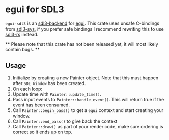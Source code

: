# egui for SDL3

`egui-sdl3` is an [sdl3-backend](https://wiki.libsdl.org/SDL3/FrontPage) for [egui](https://github.com/emilk/egui). This crate uses unsafe C-bindings from [sdl3-sys](https://codeberg.org/maia/sdl3-sys-rs), if you prefer safe bindings I recommend rewriting this to use [sdl3-rs](https://github.com/vhspace/sdl3-rs) instead.

** Please note that this crate has not been released yet, it will most likely contain bugs. **

## Usage

1. Initialize by creating a new Painter object. Note that this must happen after `SDL_Window` has been created.
2. On each loop:
3. Update time with `Painter::update_time()`.
4. Pass input events to `Painter::handle_event()`. This will return true if the event has been consumed.
5. Call `Painter::begin_pass()` to get a `egui` context and start creating your window.
6. Call `Painter::end_pass()` to give back the context
7. Call `Painter::draw()` as part of your render code, make sure ordering is correct so it ends up on top.

